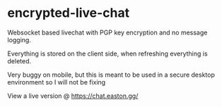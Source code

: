 # encrypted-live-chat
Websocket based livechat with PGP key encryption and no message logging.

Everything is stored on the client side, when refreshing everything is deleted.

Very buggy on mobile, but this is meant to be used in a secure desktop environment so I will not be fixing

View a live version @ https://chat.easton.gg/
